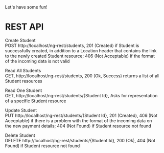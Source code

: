 Let's have some fun!

REST API
========

Create Student  
POST http://localhost/ng-rest/students, 201 (Created) if Student is successfully created, in addition to a Location header that contains the link to the newly created Student resource; 406 (Not Acceptable) if the format of the incoming data is not valid  

Read All Students  
GET, http://localhost/ng-rest/students, 200 (Ok, Success) returns a list of all Student resources  

Read One Student  
GET, http://localhost/ng-rest/students/{Student Id}, Asks for representation of a specific Student resource  

Update Student  
PUT http://localhost/ng-rest/students/{Student Id}, 201 (Created), 406 (Not Acceptable) if there is a problem with the format of the incoming data on the new payment details; 404 (Not Found) if Student resource not found  

Delete Student  
DELETE http://localhost/ng-rest/students/{Student Id}, 200 (Ok), 404 (Not Found) if Student resource not found  
